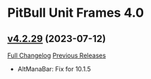 # PitBull Unit Frames 4.0

## [v4.2.29](https://github.com/nebularg/PitBull4/tree/v4.2.29) (2023-07-12)
[Full Changelog](https://github.com/nebularg/PitBull4/compare/v4.2.28...v4.2.29) [Previous Releases](https://github.com/nebularg/PitBull4/releases)

- AltManaBar: Fix for 10.1.5  

